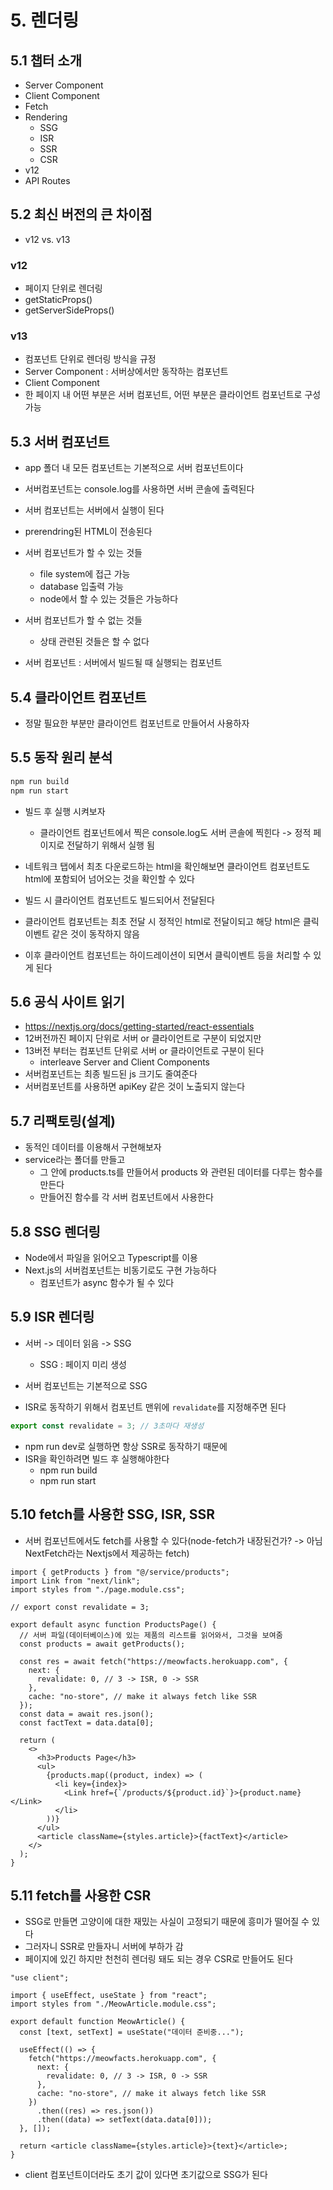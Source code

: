 # 5. 렌더링

## 5.1 챕터 소개

- Server Component
- Client Component
- Fetch
- Rendering
  - SSG
  - ISR
  - SSR
  - CSR
- v12
- API Routes

## 5.2 최신 버전의 큰 차이점

- v12 vs. v13

### v12

- 페이지 단위로 렌더링
- getStaticProps()
- getServerSideProps()

### v13

- 컴포넌트 단위로 렌더링 방식을 규정
- Server Component : 서버상에서만 동작하는 컴포넌트
- Client Component
- 한 페이지 내 어떤 부분은 서버 컴포넌트, 어떤 부분은 클라이언트 컴포넌트로 구성 가능

## 5.3 서버 컴포넌트

- app 폴더 내 모든 컴포넌트는 기본적으로 서버 컴포넌트이다
- 서버컴포넌트는 console.log를 사용하면 서버 콘솔에 출력된다
- 서버 컴포넌트는 서버에서 실행이 된다
- prerendring된 HTML이 전송된다
- 서버 컴포넌트가 할 수 있는 것들
  - file system에 접근 가능
  - database 입출력 가능
  - node에서 할 수 있는 것들은 가능하다
- 서버 컴포넌트가 할 수 없는 것들

  - 상태 관련된 것들은 할 수 없다

- 서버 컴포넌트 : 서버에서 빌드될 때 실행되는 컴포넌트

## 5.4 클라이언트 컴포넌트

- 정말 필요한 부분만 클라이언트 컴포넌트로 만들어서 사용하자

## 5.5 동작 원리 분석

```bash
npm run build
npm run start
```

- 빌드 후 실행 시켜보자
  - 클라이언트 컴포넌트에서 찍은 console.log도 서버 콘솔에 찍힌다 -> 정적 페이지로 전달하기 위해서 실행 됨
- 네트워크 탭에서 최초 다운로드하는 html을 확인해보면 클라이언트 컴포넌트도 html에 포함되어 넘어오는 것을 확인할 수 있다

- 빌드 시 클라이언트 컴포넌트도 빌드되어서 전달된다
- 클라이언트 컴포넌트는 최초 전달 시 정적인 html로 전달이되고 해당 html은 클릭이벤트 같은 것이 동작하지 않음
- 이후 클라이언트 컴포넌트는 하이드레이션이 되면서 클릭이벤트 등을 처리할 수 있게 된다

## 5.6 공식 사이트 읽기

- https://nextjs.org/docs/getting-started/react-essentials
- 12버전까진 페이지 단위로 서버 or 클라이언트로 구분이 되었지만
- 13버전 부터는 컴포넌트 단위로 서버 or 클라이언트로 구분이 된다
  - interleave Server and Client Components
- 서버컴포넌트는 최종 빌드된 js 크기도 줄여준다
- 서버컴포넌트를 사용하면 apiKey 같은 것이 노출되지 않는다

## 5.7 리팩토링(설계)

- 동적인 데이터를 이용해서 구현해보자
- service라는 폴더를 만들고
  - 그 안에 products.ts를 만들어서 products 와 관련된 데이터를 다루는 함수를 만든다
  - 만들어진 함수를 각 서버 컴포넌트에서 사용한다

## 5.8 SSG 렌더링

- Node에서 파일을 읽어오고 Typescript를 이용
- Next.js의 서버컴포넌트는 비동기로도 구현 가능하다
  - 컴포넌트가 async 함수가 될 수 있다

## 5.9 ISR 렌더링

- 서버 -> 데이터 읽음 -> SSG
  - SSG : 페이지 미리 생성
- 서버 컴포넌트는 기본적으로 SSG

- ISR로 동작하기 위해서 컴포넌트 맨위에 `revalidate`를 지정해주면 된다

```ts
export const revalidate = 3; // 3초마다 재생성
```

- npm run dev로 실행하면 항상 SSR로 동작하기 때문에
- ISR을 확인하려면 빌드 후 실행해야한다
  - npm run build
  - npm run start

## 5.10 fetch를 사용한 SSG, ISR, SSR

- 서버 컴포넌트에서도 fetch를 사용할 수 있다(node-fetch가 내장된건가? -> 아님 NextFetch라는 Nextjs에서 제공하는 fetch)

```tsx
import { getProducts } from "@/service/products";
import Link from "next/link";
import styles from "./page.module.css";

// export const revalidate = 3;

export default async function ProductsPage() {
  // 서버 파일(데이터베이스)에 있는 제품의 리스트를 읽어와서, 그것을 보여줌
  const products = await getProducts();

  const res = await fetch("https://meowfacts.herokuapp.com", {
    next: {
      revalidate: 0, // 3 -> ISR, 0 -> SSR
    },
    cache: "no-store", // make it always fetch like SSR
  });
  const data = await res.json();
  const factText = data.data[0];

  return (
    <>
      <h3>Products Page</h3>
      <ul>
        {products.map((product, index) => (
          <li key={index}>
            <Link href={`/products/${product.id}`}>{product.name}</Link>
          </li>
        ))}
      </ul>
      <article className={styles.article}>{factText}</article>
    </>
  );
}
```

## 5.11 fetch를 사용한 CSR

- SSG로 만들면 고양이에 대한 재밌는 사실이 고정되기 때문에 흥미가 떨어질 수 있다
- 그러자니 SSR로 만들자니 서버에 부하가 감
- 페이지에 있긴 하지만 천천히 렌더링 돼도 되는 경우 CSR로 만들어도 된다

```tsx
"use client";

import { useEffect, useState } from "react";
import styles from "./MeowArticle.module.css";

export default function MeowArticle() {
  const [text, setText] = useState("데이터 준비중...");

  useEffect(() => {
    fetch("https://meowfacts.herokuapp.com", {
      next: {
        revalidate: 0, // 3 -> ISR, 0 -> SSR
      },
      cache: "no-store", // make it always fetch like SSR
    })
      .then((res) => res.json())
      .then((data) => setText(data.data[0]));
  }, []);

  return <article className={styles.article}>{text}</article>;
}
```

- client 컴포넌트이더라도 초기 값이 있다면 초기값으로 SSG가 된다
